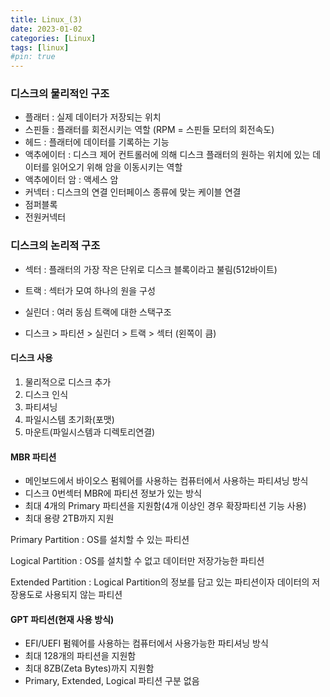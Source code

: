 ```yaml
---
title: Linux_(3)
date: 2023-01-02
categories: [Linux]
tags: [linux]
#pin: true
---
```


### 디스크의 물리적인 구조

- 플래터 : 실제 데이터가 저장되는 위치
- 스핀들 : 플래터를 회전시키는 역할 (RPM = 스핀들 모터의 회전속도)
- 헤드 : 플래터에 데이터를 기록하는 기능
- 액추에이터 : 디스크 제어 컨트롤러에 의해 디스크 플래터의 원하는 위치에 있는 데이터를 읽어오기 위해 암을 이동시키는 역할
- 액추에이터 암 : 액세스 암
- 커넥터 : 디스크의 연결 인터페이스 종류에 맞는 케이블 연결
- 점퍼블록
- 전원커넥터

### 디스크의 논리적 구조

- 섹터 : 플래터의 가장 작은 단위로 디스크 블록이라고 불림(512바이트)
- 트랙 : 섹터가 모여 하나의 원을 구성
- 실린더 : 여러 동심 트랙에 대한 스택구조

- 디스크 > 파티션 > 실린더 > 트랙 > 섹터 (왼쪽이 큼)

#### 디스크 사용

1. 물리적으로 디스크 추가
2. 디스크 인식
3. 파티셔닝
4. 파일시스템 초기화(포맷)
5. 마운트(파일시스템과 디렉토리연결)

#### MBR 파티션

- 메인보드에서 바이오스 펌웨어를 사용하는 컴퓨터에서 사용하는 파티셔닝 방식
- 디스크 0번섹터 MBR에 파티션 정보가 있는 방식
- 최대 4개의 Primary 파티션을 지원함(4개 이상인 경우 확장파티션 기능 사용)
- 최대 용량 2TB까지 지원

Primary Partition : OS를 설치할 수 있는 파티션

Logical Partition : OS를 설치할 수 없고 데이터만 저장가능한 파티션

Extended Partition : Logical Partition의 정보를 담고 있는 파티션이자 데이터의 저장용도로 사용되지 않는 파티션

#### GPT 파티션(현재 사용 방식)

- EFI/UEFI 펌웨어를 사용하는 컴퓨터에서 사용가능한 파티셔닝 방식
- 최대 128개의 파티션을 지원함
- 최대 8ZB(Zeta Bytes)까지 지원함
- Primary, Extended, Logical 파티션 구분 없음

